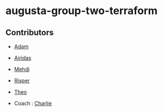 # augusta-group-two-terraform

## Contributors

- [Adam]()
- [Airidas]()
- [Mehdi](https://github.com/LemonRiz)
- [Risper]()
- [Theo]()

- Coach : [Charlie](https://github.com/Charlie-robin)
